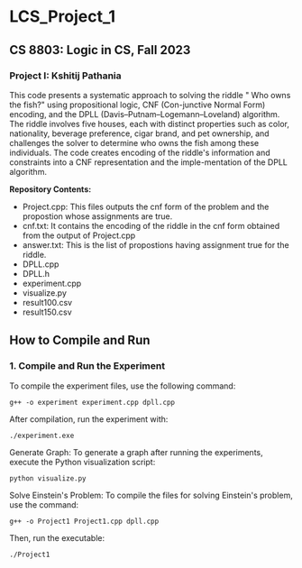 # LCS_Project_1
## CS 8803: Logic in CS, Fall 2023
### Project I: Kshitij Pathania

This code presents a systematic approach to solving the riddle " Who owns the fish?" using propositional logic, CNF (Con-junctive Normal Form) encoding, and the DPLL (Davis–Putnam–Logemann–Loveland) algorithm. The riddle involves five houses, each with distinct properties such as color, nationality, beverage preference, cigar brand, and pet ownership, and challenges the solver to determine who owns the fish among these individuals. The code creates encoding of the riddle's information and constraints into a CNF representation and the imple-mentation of the DPLL algorithm. 

**Repository Contents:**
- Project.cpp: This files outputs the cnf form of the problem and the propostion whose assignments are true.
- cnf.txt: It contains the encoding of the riddle in the cnf form obtained from the output of Project.cpp
- answer.txt: This is the list of propostions having assignment true for the riddle.
- DPLL.cpp
- DPLL.h
- experiment.cpp
- visualize.py
- result100.csv
- result150.csv

## How to Compile and Run

### 1. Compile and Run the Experiment

To compile the experiment files, use the following command:

```g++ -o experiment experiment.cpp dpll.cpp ```

After compilation, run the experiment with:

```./experiment.exe ```

Generate Graph:
To generate a graph after running the experiments, execute the Python visualization script:

```python visualize.py```

Solve Einstein's Problem:
To compile the files for solving Einstein's problem, use the command:

```g++ -o Project1 Project1.cpp dpll.cpp```

Then, run the executable:

```./Project1```
